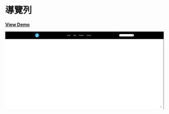 # 導覽列

[**View Demo**](https://hwahii.github.io/27LayoutPractices/007-navbar/)

![Navbar](https://raw.githubusercontent.com/hwahii/27LayoutPractices/master/screenshots/screencast-007.gif)